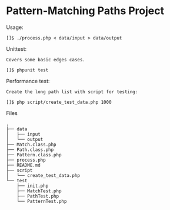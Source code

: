 Pattern-Matching Paths Project
==============================================

Usage:

    []$ ./process.php < data/input > data/output

Unittest:

    Covers some basic edges cases. 

    []$ phpunit test

Performance test:

    Create the long path list with script for testing:

    []$ php script/create_test_data.php 1000


Files

    .
    ├── data
    │   ├── input
    │   └── output
    ├── Match.class.php
    ├── Path.class.php
    ├── Pattern.class.php
    ├── process.php
    ├── README.md
    ├── script
    │   └── create_test_data.php
    └── test
        ├── init.php
        ├── MatchTest.php
        ├── PathTest.php
        └── PatternTest.php
